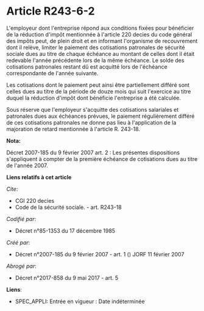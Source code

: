 # Article R243-6-2

L'employeur dont l'entreprise répond aux conditions fixées pour bénéficier de la réduction d'impôt mentionnée à l'article 220
decies du code général des impôts peut, de plein droit et en informant l'organisme de recouvrement dont il relève, limiter le
paiement des cotisations patronales de sécurité sociale dues au titre de chaque échéance au montant de celles dont il était
redevable l'année précédente lors de la même échéance. Le solde des cotisations patronales restant dû est acquitté lors de
l'échéance correspondante de l'année suivante.

Les cotisations dont le paiement peut ainsi être partiellement différé sont celles dues au titre de la période de douze mois
qui suit l'exercice au titre duquel la réduction d'impôt dont bénéficie l'entreprise a été calculée.

Sous réserve que l'employeur s'acquitte des cotisations salariales et patronales dues aux échéances prévues, le paiement
régulièrement différé de ces cotisations patronales ne donne pas lieu à l'application de la majoration de retard mentionnée à
l'article R. 243-18.

**Nota:**

Décret 2007-185 du 9 février 2007 art. 2 : Les présentes dispositions s'appliquent à compter de la première échéance de
cotisations dues au titre de l'année 2007.

**Liens relatifs à cet article**

_Cite_:

  - CGI 220 decies
  - Code de la sécurité sociale. - art. R243-18

_Codifié par_:

  - Décret n°85-1353 du 17 décembre 1985

_Créé par_:

  - Décret n°2007-185 du 9 février 2007 - art. 1 () JORF 11 février 2007

_Abrogé par_:

  - Décret n°2017-858 du 9 mai 2017 - art. 5

**Liens**:

  - SPEC_APPLI: Entrée en vigueur : Date indéterminée
